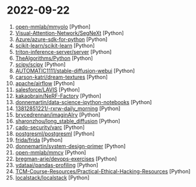 # 2022-09-22

1. [open-mmlab/mmyolo](https://github.com/open-mmlab/mmyolo "OpenMMLab YOLO series toolbox and benchmark") [Python]
2. [Visual-Attention-Network/SegNeXt](https://github.com/Visual-Attention-Network/SegNeXt "Official Pytorch implementations for SegNeXt: Rethinking Convolutional Attention Design for Semantic Segmentation (NeurIPS 2022)") [Python]
3. [Azure/azure-sdk-for-python](https://github.com/Azure/azure-sdk-for-python "This repository is for active development of the Azure SDK for Python. For consumers of the SDK we recommend visiting our public developer docs at https://docs.microsoft.com/python/azure/ or our versioned developer docs at https://azure.github.io/azure-sdk-for-python.") [Python]
4. [scikit-learn/scikit-learn](https://github.com/scikit-learn/scikit-learn "scikit-learn: machine learning in Python") [Python]
5. [triton-inference-server/server](https://github.com/triton-inference-server/server "The Triton Inference Server provides an optimized cloud and edge inferencing solution.") [Python]
6. [TheAlgorithms/Python](https://github.com/TheAlgorithms/Python "All Algorithms implemented in Python") [Python]
7. [scipy/scipy](https://github.com/scipy/scipy "SciPy library main repository") [Python]
8. [AUTOMATIC1111/stable-diffusion-webui](https://github.com/AUTOMATIC1111/stable-diffusion-webui "Stable Diffusion web UI") [Python]
9. [carson-katri/dream-textures](https://github.com/carson-katri/dream-textures "Stable Diffusion built-in to the Blender shader editor") [Python]
10. [apache/airflow](https://github.com/apache/airflow "Apache Airflow - A platform to programmatically author, schedule, and monitor workflows") [Python]
11. [salesforce/LAVIS](https://github.com/salesforce/LAVIS "LAVIS - A One-stop Library for Language-Vision Intelligence") [Python]
12. [kakaobrain/NeRF-Factory](https://github.com/kakaobrain/NeRF-Factory "An awesome PyTorch NeRF library") [Python]
13. [donnemartin/data-science-ipython-notebooks](https://github.com/donnemartin/data-science-ipython-notebooks "Data science Python notebooks: Deep learning (TensorFlow, Theano, Caffe, Keras), scikit-learn, Kaggle, big data (Spark, Hadoop MapReduce, HDFS), matplotlib, pandas, NumPy, SciPy, Python essentials, AWS, and various command lines.") [Python]
14. [13812851221/-rxrw-daily_morning](https://github.com/13812851221/-rxrw-daily_morning "") [Python]
15. [brycedrennan/imaginAIry](https://github.com/brycedrennan/imaginAIry "AI imagined images. Pythonic generation of stable diffusion images.") [Python]
16. [sharonzhou/long_stable_diffusion](https://github.com/sharonzhou/long_stable_diffusion "Long-form text-to-images generation, using a pipeline of deep generative models (GPT-3 and Stable Diffusion)") [Python]
17. [cado-security/varc](https://github.com/cado-security/varc "Volatile Artifact Collector") [Python]
18. [postgresml/postgresml](https://github.com/postgresml/postgresml "PostgresML is an end-to-end machine learning system. It enables you to train models and make online predictions using only SQL, without your data ever leaving your favorite database.") [Python]
19. [frida/frida](https://github.com/frida/frida "Clone this repo to build Frida") [Python]
20. [donnemartin/system-design-primer](https://github.com/donnemartin/system-design-primer "Learn how to design large-scale systems. Prep for the system design interview. Includes Anki flashcards.") [Python]
21. [open-mmlab/mmcv](https://github.com/open-mmlab/mmcv "OpenMMLab Computer Vision Foundation") [Python]
22. [bregman-arie/devops-exercises](https://github.com/bregman-arie/devops-exercises "Linux, Jenkins, AWS, SRE, Prometheus, Docker, Python, Ansible, Git, Kubernetes, Terraform, OpenStack, SQL, NoSQL, Azure, GCP, DNS, Elastic, Network, Virtualization. DevOps Interview Questions") [Python]
23. [ydataai/pandas-profiling](https://github.com/ydataai/pandas-profiling "Create HTML profiling reports from pandas DataFrame objects") [Python]
24. [TCM-Course-Resources/Practical-Ethical-Hacking-Resources](https://github.com/TCM-Course-Resources/Practical-Ethical-Hacking-Resources "Compilation of Resources from TCM's Practical Ethical Hacking Udemy Course") [Python]
25. [localstack/localstack](https://github.com/localstack/localstack "💻 A fully functional local AWS cloud stack. Develop and test your cloud & Serverless apps offline!") [Python]
